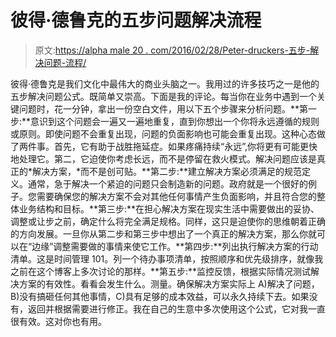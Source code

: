 # 彼得·德鲁克的五步问题解决流程

> 原文:[https://alpha male 20 . com/2016/02/28/Peter-druckers-五步-解决问题-流程/](https://alphamale20.com/2016/02/28/peter-druckers-five-step-problem-solving-process/)

彼得·德鲁克是我们文化中最伟大的商业头脑之一。我用过的许多技巧之一是他的五步解决问题公式。既简单又崇高。下面是我的评论。每当你在业务中遇到一个关键问题时，花一分钟，拿出一份空白文件，用以下五个步骤来分析问题。**第一步:**意识到这个问题会一遍又一遍地重复，直到你想出一个你将永远遵循的规则或原则。即使问题不会重复出现，问题的负面影响也可能会重复出现。这种心态做了两件事。首先，它有助于战胜拖延症。如果疼痛持续“永远”,你将更有可能更快地处理它。第二，它迫使你考虑长远，而不是停留在救火模式。解决问题应该是真正的*解决方案，*而不是创可贴。**第二步:**建立解决方案必须满足的规范定义。通常，急于解决一个紧迫的问题只会制造新的问题。政府就是一个很好的例子。您需要确保您的解决方案不会对其他任何事情产生负面影响，并且符合您的整体业务结构和目标。**第三步:**在担心解决方案在现实生活中需要做出的妥协、调整或让步之前，确定什么将完全满足规格。同样，这只是迫使你的思维朝着正确的方向发展。一旦你从第二步和第三步中想出了一个真正的解决方案，那么你就可以在“边缘”调整需要做的事情来使它工作。**第四步:**列出执行解决方案的行动清单。这是时间管理 101。列一个待办事项清单，按照顺序和优先级排序，就像我之前在这个博客上多次讨论的那样。**第五步:**监控反馈，根据实际情况测试解决方案的有效性。看看会发生什么。测量。确保解决方案实际上 A)解决了问题，B)没有搞砸任何其他事情，C)具有足够的成本效益，可以永久持续下去。如果没有，返回并根据需要进行修正。我在自己的生意中多次使用这个公式，它对我一直很有效。这对你也有用。